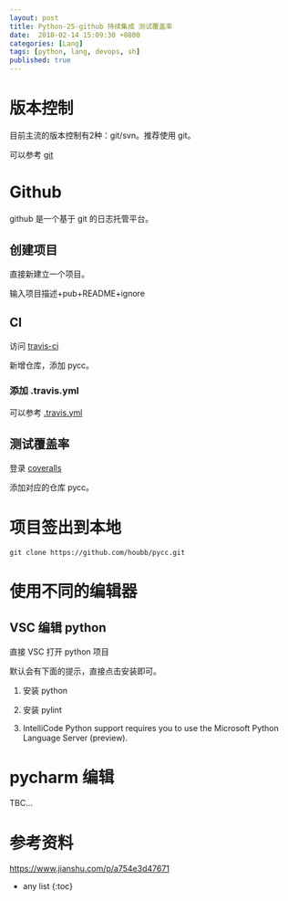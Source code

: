 ```yaml
---
layout: post
title: Python-25-github 持续集成 测试覆盖率
date:  2018-02-14 15:09:30 +0800
categories: [Lang]
tags: [python, lang, devops, sh]
published: true
---
```


# 版本控制

目前主流的版本控制有2种：git/svn。推荐使用 git。

可以参考 [git](https://houbb.github.io/2016/10/10/git)

# Github 

github 是一个基于 git 的日志托管平台。

## 创建项目

直接新建立一个项目。

输入项目描述+pub+README+ignore

## CI

访问 [travis-ci](https://www.travis-ci.org/account/repositories)

新增仓库，添加 pycc。

### 添加 .travis.yml

可以参考 [.travis.yml](https://github.com/pytest-dev/pytest/blob/master/.travis.yml)

## 测试覆盖率

登录 [coveralls](https://coveralls.io/sign-in)

添加对应的仓库 pycc。

# 项目签出到本地

```
git clone https://github.com/houbb/pycc.git
```

# 使用不同的编辑器

## VSC 编辑 python

直接 VSC 打开 python 项目

默认会有下面的提示，直接点击安装即可。

1. 安装 python 

2. 安装 pylint

3. IntelliCode Python support requires you to use the Microsoft Python Language Server (preview).

# pycharm 编辑

TBC...

# 参考资料

https://www.jianshu.com/p/a754e3d47671

* any list
{:toc}